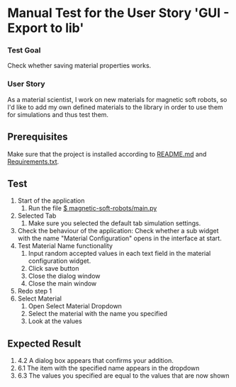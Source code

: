 # Manual Test for the User Story 'GUI - Export to lib'

### Test Goal
Check whether saving material properties works.

### User Story
As a material scientist, I work on new materials for magnetic soft robots, so I'd like to add my own defined materials to the library in order to use them for simulations and thus test them.

## Prerequisites
Make sure that the project is installed according to [README.md]() and [Requirements.txt]().


## Test
1. Start of the application
    1. Run the file [$ magnetic-soft-robots/main.py](../../../main.py)
2. Selected Tab
   1. Make sure you selected the default tab simulation settings.
3. Check the behaviour of the application: Check whether a sub widget with the name "Material Configuration" opens in the interface at start.
4. Test Material Name functionality
    1. Input random accepted values in each text field in the material configuration widget.
    2. Click save button
    3. Close the dialog window
    4. Close the main window
5. Redo step 1
6. Select Material
   1. Open Select Material Dropdown
   2. Select the material with the name you specified
   3. Look at the values

## Expected Result
1. 4.2 A dialog box appears that confirms your addition.
2. 6.1 The item with the specified name appears in the dropdown
3. 6.3 The values you specified are equal to the values that are now shown
